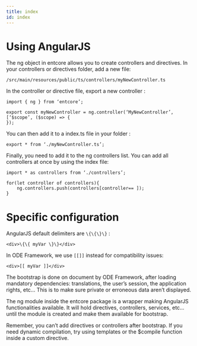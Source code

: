 ```yaml
---
title: index
id: index
---
```

# Using AngularJS

The ng object in entcore allows you to create controllers and directives.
In your controllers or directives folder, add a new file:

`/src/main/resources/public/ts/controllers/myNewController.ts`

In the controller or directive file, export a new controller :

    import { ng } from ‘entcore’;

    export const myNewController = ng.controller(‘MyNewController’, [‘$scope’, ($scope) => {
    });

You can then add it to a index.ts file in your folder :

    export * from ‘./myNewController.ts’;

Finally, you need to add it to the ng controllers list. You can add all controllers at once by using the index file:

    import * as controllers from ‘./controllers’;

    for(let controller of controllers){
        ng.controllers.push(controllers[controller== ]);
    }

# Specific configuration

AngularJS default delimiters are `\{\{\}\}` :

    <div>\{\{ myVar \}\}</div>

In ODE Framework, we use `[[]]` instead for compatibility issues:

    <div>[[ myVar ]]</div>

The bootstrap is done on document by ODE Framework, after loading mandatory dependencies:
translations, the user’s session, the application rights, etc…
This is to make sure private or erroneous data aren’t displayed.

The ng module inside the entcore package is a wrapper making AngularJS functionalities available.
It will hold directives, controllers, services, etc…
until the module is created and make them available for bootstrap.

Remember, you can’t add directives or controllers after bootstrap. If you need dynamic compilation, try using templates or the $compile function inside a custom directive.
